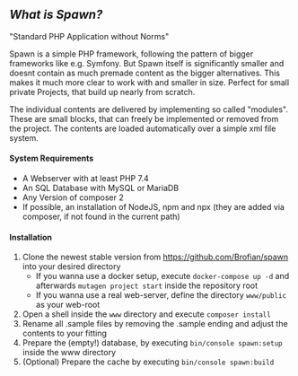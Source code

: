 *What is Spawn?*
---
"Standard PHP Application without Norms"


Spawn is a simple PHP framework, following the pattern of bigger frameworks like e.g. Symfony.
But Spawn itself is significantly smaller and doesnt contain as much premade content as the bigger alternatives. This makes it
much more clear to work with and smaller in size. Perfect for small private Projects, that build up nearly from scratch.
 
The individual contents are delivered by implementing so called "modules". These are small blocks, that can freely be implemented or removed from the 
project. The contents are loaded automatically over a simple xml file system.


#### System Requirements
- A Webserver with at least PHP 7.4
- An SQL Database with MySQL or MariaDB
- Any Version of composer 2
- If possible, an installation of NodeJS, npm and npx (they are added via composer, if not found in the current path)

#### Installation
1) Clone the newest stable version from https://github.com/Brofian/spawn into your desired directory
    - If you wanna use a docker setup, execute `docker-compose up -d` and afterwards `mutagen project start` inside the repository root
    - If you wanna use a real web-server, define the directory `www/public` as your web-root
2) Open a shell inside the `www` directory and execute `composer install`
3) Rename all .sample files by removing the .sample ending and adjust the contents to your fitting
4) Prepare the (empty!) database, by executing `bin/console spawn:setup` inside the www directory
5) (Optional) Prepare the cache by executing `bin/console spawn:build`
